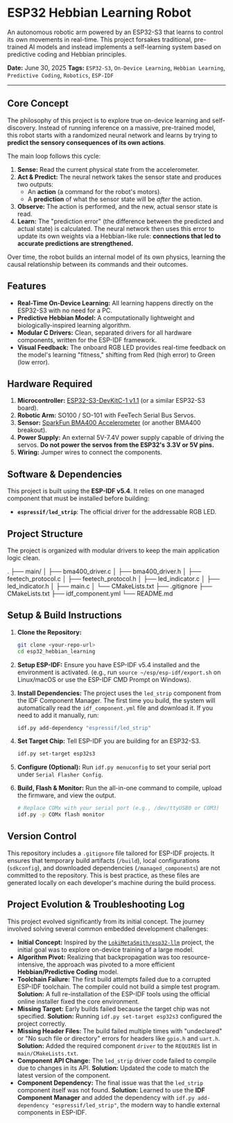 # ESP32 Hebbian Learning Robot

An autonomous robotic arm powered by an ESP32-S3 that learns to control its own movements in real-time. This project forsakes traditional, pre-trained AI models and instead implements a self-learning system based on predictive coding and Hebbian principles.

**Date:** June 30, 2025
**Tags:** `ESP32-S3`, `On-Device Learning`, `Hebbian Learning`, `Predictive Coding`, `Robotics`, `ESP-IDF`

---

## Core Concept

The philosophy of this project is to explore true on-device learning and self-discovery. Instead of running inference on a massive, pre-trained model, this robot starts with a randomized neural network and learns by trying to **predict the sensory consequences of its own actions**.

The main loop follows this cycle:
1.  **Sense:** Read the current physical state from the accelerometer.
2.  **Act & Predict:** The neural network takes the sensor state and produces two outputs:
    * An **action** (a command for the robot's motors).
    * A **prediction** of what the sensor state will be *after* the action.
3.  **Observe:** The action is performed, and the new, actual sensor state is read.
4.  **Learn:** The "prediction error" (the difference between the predicted and actual state) is calculated. The neural network then uses this error to update its own weights via a Hebbian-like rule: **connections that led to accurate predictions are strengthened.**

Over time, the robot builds an internal model of its own physics, learning the causal relationship between its commands and their outcomes.

## Features

* **Real-Time On-Device Learning:** All learning happens directly on the ESP32-S3 with no need for a PC.
* **Predictive Hebbian Model:** A computationally lightweight and biologically-inspired learning algorithm.
* **Modular C Drivers:** Clean, separated drivers for all hardware components, written for the ESP-IDF framework.
* **Visual Feedback:** The onboard RGB LED provides real-time feedback on the model's learning "fitness," shifting from Red (high error) to Green (low error).

## Hardware Required

1.  **Microcontroller:** [ESP32-S3-DevKitC-1 v1.1](https://docs.espressif.com/projects/esp-idf/en/latest/esp32s3/hw-reference/esp32s3-devkitc-1/index.html) (or a similar ESP32-S3 board).
2.  **Robotic Arm:** SO100 / SO-101 with FeeTech Serial Bus Servos.
3.  **Sensor:** [SparkFun BMA400 Accelerometer](https://www.sparkfun.com/products/18985) (or another BMA400 breakout).
4.  **Power Supply:** An external 5V-7.4V power supply capable of driving the servos. **Do not power the servos from the ESP32's 3.3V or 5V pins.**
5.  **Wiring:** Jumper wires to connect the components.

## Software & Dependencies

This project is built using the **ESP-IDF v5.4**. It relies on one managed component that must be installed before building:
* **`espressif/led_strip`**: The official driver for the addressable RGB LED.

## Project Structure

The project is organized with modular drivers to keep the main application logic clean.


.
├── main/
│   ├── bma400_driver.c
│   ├── bma400_driver.h
│   ├── feetech_protocol.c
│   ├── feetech_protocol.h
│   ├── led_indicator.c
│   ├── led_indicator.h
│   ├── main.c
│   └── CMakeLists.txt
├── .gitignore
├── CMakeLists.txt
├── idf_component.yml
└── README.md


## Setup & Build Instructions

1.  **Clone the Repository:**
    ```bash
    git clone <your-repo-url>
    cd esp32_hebbian_learning
    ```

2.  **Setup ESP-IDF:** Ensure you have ESP-IDF v5.4 installed and the environment is activated. (e.g., run `source ~/esp/esp-idf/export.sh` on Linux/macOS or use the ESP-IDF CMD Prompt on Windows).

3.  **Install Dependencies:** The project uses the `led_strip` component from the IDF Component Manager. The first time you build, the system will automatically read the `idf_component.yml` file and download it. If you need to add it manually, run:
    ```bash
    idf.py add-dependency "espressif/led_strip"
    ```

4.  **Set Target Chip:** Tell ESP-IDF you are building for an ESP32-S3.
    ```bash
    idf.py set-target esp32s3
    ```

5.  **Configure (Optional):** Run `idf.py menuconfig` to set your serial port under `Serial Flasher Config`.

6.  **Build, Flash & Monitor:** Run the all-in-one command to compile, upload the firmware, and view the output.
    ```bash
    # Replace COMx with your serial port (e.g., /dev/ttyUSB0 or COM3)
    idf.py -p COMx flash monitor
    ```

## Version Control

This repository includes a `.gitignore` file tailored for ESP-IDF projects. It ensures that temporary build artifacts (`/build`), local configurations (`sdkconfig`), and downloaded dependencies (`/managed_components`) are not committed to the repository. This is best practice, as these files are generated locally on each developer's machine during the build process.

## Project Evolution & Troubleshooting Log

This project evolved significantly from its initial concept. The journey involved solving several common embedded development challenges:

* **Initial Concept:** Inspired by the [`LokiMetaSmith/esp32-llm`](https://github.com/LokiMetaSmith/esp32-llm) project, the initial goal was to explore on-device training of a large model.
* **Algorithm Pivot:** Realizing that backpropagation was too resource-intensive, the approach was pivoted to a more efficient **Hebbian/Predictive Coding** model.
* **Toolchain Failure:** The first build attempts failed due to a corrupted ESP-IDF toolchain. The compiler could not build a simple test program. **Solution:** A full re-installation of the ESP-IDF tools using the official online installer fixed the core environment.
* **Missing Target:** Early builds failed because the target chip was not specified. **Solution:** Running `idf.py set-target esp32s3` configured the project correctly.
* **Missing Header Files:** The build failed multiple times with "undeclared" or "No such file or directory" errors for headers like `gpio.h` and `uart.h`. **Solution:** Added the required component `driver` to the `REQUIRES` list in `main/CMakeLists.txt`.
* **Component API Change:** The `led_strip` driver code failed to compile due to changes in its API. **Solution:** Updated the code to match the latest version of the component.
* **Component Dependency:** The final issue was that the `led_strip` component itself was not found. **Solution:** Learned to use the **IDF Component Manager** and added the dependency with `idf.py add-dependency "espressif/led_strip"`, the modern way to handle external components in ESP-IDF.
